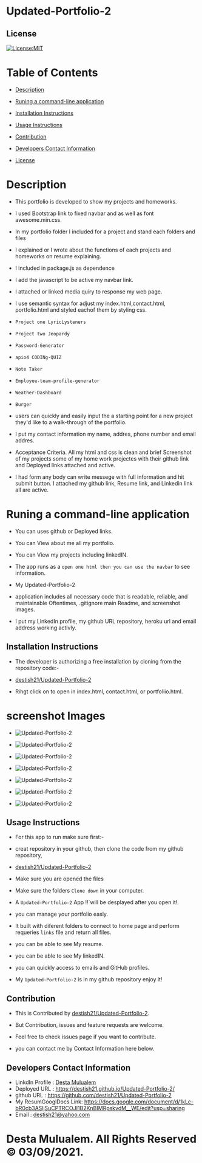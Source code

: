 # Updated-Portfolio-2

## License
   [![License:MIT](https://img.shields.io/badge/License-MIT-yellow.svg)](https://opensource.org/licenses/MIT)

   # Table of Contents

   * [Description](#Description)

   * [Runing a command-line application ](#Runing-a-command-line-application) 

   * [Installation Instructions](#installation-instructions)
  
   * [Usage Instructions](#usage-instructions)
  
   * [Contribution](#Contribution)
  
   * [Developers Contact Information](#Developers-Contact-Information)

   * [License](#license)

   # Description

   * This portfolio is developed to show my projects and homeworks.
   * I used Bootstrap link to fixed navbar and as well as font awesome.min.css. 
   * In my portfolio folder I included for a project and  stand each  folders and  files
   * I explained or I wrote about the functions of each projects  and homeworks on resume explaining. 
   
   * I included in package.js as dependence

   * I add the javascript to be active my navbar link.

   * I attached  or linked media quiry to response my web page.

   * I use semantic syntax for adjust my index.html,contact.html, portfolio.html and styled  eachof them by styling css.

   * `Project one LyricLysteners`
   * `Project two Jeopardy`
   * `Password-Generator`
   * `apio4 CODINg-QUIZ`
   * `Note Taker`
   * `Employee-team-profile-generator`
   * `Weather-Dashboard`
   * `Burger`

   * users can quickly and easily input the a starting point for a new project they'd like to a walk-through of the portfolio.

   * I put my contact information my name, addres, phone number and email addres.

   * Acceptance Criteria.
     All my html and css is clean and brief
     Screenshot of my  projects some of my home work projectes with their github link and Deployed links attached and active.

   * I had form any body can write messege with    full information and hit submit button.
    I attached my github link, Resume link, and Linkedin link all are active.

   #  Runing a command-line application 

   * You can uses github or Deployed links.
   
   * You can View  about me all my portfolio.
 
   * You can View my projects including linkedIN.

   * The app runs as a `open one html then you can use the navbar` to see information. 

   * My Updated-Portfolio-2
   * application includes all necessary code that is readable, reliable, and maintainable   Oftentimes, .gitignore  main Readme, and screenshot images.

   * I put my LinkedIn profile, my github URL repository, heroku url and email address working activly.

   ## Installation Instructions

   * The developer is authorizing a free installation by cloning from the repository code:- 

   * [destish21/Updated-Portfolio-2](https://github.com/destish21/Updated-Portfolio-2)

   * Rihgt click on to open in index.html, contact.html, or portfoliio.html.

   # screenshot Images
   * ![Updated-Portfolio-2](./assets/images/Aboutme-1.png)
   * ![Updated-Portfolio-2](./assets/images/Aboutme-2.png)

   * ![Updated-Portfolio-2](./assets/images/Contact-1.png)
   * ![Updated-Portfolio-2](./assets/images/Contact-2.png)

   * ![Updated-Portfolio-2](./assets/images/Uportfolio-1.png)
   * ![Updated-Portfolio-2](./assets/images/Uportfolio-2.png)
   * ![Updated-Portfolio-2](./assets/images/Uportfolio-3.png)

   ## Usage Instructions

   * For this app to run make sure first:-

   * creat repository in your github, then clone the code from my github repository,

   * [destish21/Updated-Portfolio-2](https://github.com/destish21/Updated-Portfolio-2)

   * Make sure you are opened the files
   * Make sure the folders `Clone down`
     in your computer.

   * A `Updated-Portfolio-2`
     App !!`will be desplayed after you open it!. 

   * you can manage your portfolio easly.

   * It built with diferent folders to connect to home page  and perform requeries `links` file and return all files.

   * you can  be able to see My resume.

   * you can  be able to see My linkedIN.

   * you can  quickly access to emails and GitHub profiles.

   * My `Updated-Portfolio-2`
    is in my github repository enjoy it!
 
   
   ## Contribution
  
   * This is Contributed by [destish21/Updated-Portfolio-2](https://github.com/destish21/Updated-Portfolio-2). 
   
   * But Contribution, issues and feature requests are welcome.
   * Feel free to check issues page if you want to contribute. 
   * you can contact me by Contact Information here below.

   ## Developers Contact Information
   * LinkdIn Profile : [Desta Mulualem](https://www.linkedin.com/in/desta-mulualem-6718b1203/)
   * Deployed URL : https://destish21.github.io/Updated-Portfolio-2/
   * github URL :  https://github.com/destish21/Updated-Portfolio-2
   * My ResumGooglDocs Link: https://docs.google.com/document/d/1kLc-bR0cb3ASljSuCPTRCOJI1B2KnBIMRpskvdM__WE/edit?usp=sharing
   * Email : destish21@yahoo.com
   
   # Desta Mulualem. All Rights Reserved © 03/09/2021.
